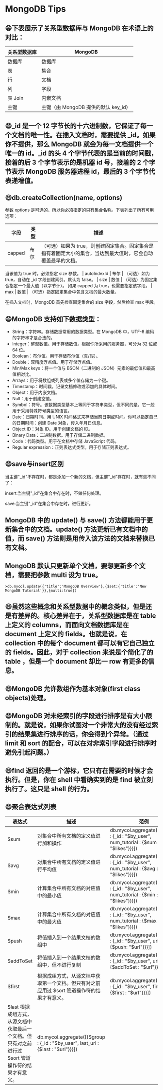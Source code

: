 # MongoDB Tips

## :smile:下表展示了关系型数据库与 MongoDB 在术语上的对比：

| 关系型数据库 | MongoDB
|-|-|
| 数据库 | 数据库
| 表 | 集合
| 行 | 文档
| 列 | 字段
| 表 Join | 内嵌文档
| 主键 | 主键（由 MongoDB 提供的默认 key_id）

## :smile:_id 是一个 12 字节长的十六进制数，它保证了每一个文档的唯一性。在插入文档时，需要提供 _id。如果你不提供，那么 MongoDB 就会为每一文档提供一个唯一的 id。_id 的头 4 个字节代表的是当前的时间戳，接着的后 3 个字节表示的是机器 id 号，接着的 2 个字节表示 MongoDB 服务器进程 id，最后的 3 个字节代表递增值。

## :smile:db.createCollection(name, options)
参数 options 是可选的，所以你必须指定的只有集合名称。下表列出了所有可用选项：

| 字段 | 类型 | 描述
|-|-|-|
| capped | 布尔 | （可选）如果为 true，则创建固定集合。固定集合是指有着固定大小的集合，当达到最大值时，它会自动覆盖最早的文档。
当该值为 true 时，必须指定 size 参数。
| autoIndexId | 布尔 | （可选）如为 true，自动在 _id 字段创建索引。默认为 false。
| size | 数值 | （可选）为固定集合指定一个最大值（以字节计）。
如果 capped 为 true，也需要指定该字段。
| max | 数值 | （可选）指定固定集合中包含文档的最大数量。

在插入文档时，MongoDB 首先检查固定集合的 size 字段，然后检查 max 字段。

## :smile:MongoDB 支持如下数据类型：

- String：字符串。存储数据常用的数据类型。在 MongoDB 中，UTF-8 编码的字符串才是合法的。
- Integer：整型数值。用于存储数值。根据你所采用的服务器，可分为 32 位或 64 位。
- Boolean：布尔值。用于存储布尔值（真/假）。
- Double：双精度浮点值。用于存储浮点值。
- Min/Max keys：将一个值与 BSON（二进制的 JSON）元素的最低值和最高值相对比。
- Arrays：用于将数组或列表或多个值存储为一个键。
- Timestamp：时间戳。记录文档修改或添加的具体时间。
- Object：用于内嵌文档。
- Null：用于创建空值。
- Symbol：符号。该数据类型基本上等同于字符串类型，但不同的是，它一般用于采用特殊符号类型的语言。
- Date：日期时间。用 UNIX 时间格式来存储当前日期或时间。你可以指定自己的日期时间：创建 Date 对象，传入年月日信息。
- Object ID：对象 ID。用于创建文档的 ID。
- Binary Data：二进制数据。用于存储二进制数据。
- Code：代码类型。用于在文档中存储 JavaScript 代码。
- Regular expression：正则表达式类型。用于存储正则表达式。

## :smile:save与insert区别
当主键"_id"不存在时，都是添加一个新的文档，但主健"_id"存在时，就有些不同了：

insert:当主键"_id"在集合中存在时，不做任何处理。

save:当主键"_id"在集合中存在时，进行更新。

## MongoDB 中的 update() 与 save() 方法都能用于更新集合中的文档。update() 方法更新已有文档中的值，而 save() 方法则是用传入该方法的文档来替换已有文档。

## MongoDB 默认只更新单个文档，要想更新多个文档，需要把参数 multi 设为 true。
```
>db.mycol.update({'title':'MongoDB Overview'},{$set:{'title':'New MongoDB Tutorial'}},{multi:true})
```

## :smile:虽然这些概念和关系型数据中的概念类似，但是还是有差异的。核心差异在于，关系型数据库是在 table 上定义的 columns，而面向文档数据库是在 document 上定义的 fields。也就是说，在 collection 中的每个 document 都可以有它自己独立的 fields。因此，对于 collection 来说是个简化了的 table ，但是一个 document 却比一 row 有更多的信息。

## :smile:MongoDB 允许数组作为基本对象(first class objects)处理。

## :smile:MongoDB 对未经索引的字段进行排序是有大小限制的。就是说，如果你试图对一个非常大的没有经过索引的结果集进行排序的话，你会得到个异常。（通过 limit 和 sort 的配合，可以在对非索引字段进行排序时避免引起问题。）

## :smile:find 返回的是一个游标，它只有在需要的时候才会执行。但是，你在 shell 中看确实到的是 find 被立刻执行了。这只是 shell 的行为。

## :smile:聚合表达式列表
| 表达式 | 描述 | 范例
|-|-|-|
| $sum | 对集合中所有文档的定义值进行加和操作 | db.mycol.aggregate([{$group : {_id : "$by_user", num_tutorial : {$sum : "$likes"}}}])
| $avg | 对集合中所有文档的定义值进行平均值 | db.mycol.aggregate([{$group : {_id : "$by_user", num_tutorial : {$avg : "$likes"}}}])
| $min | 计算集合中所有文档的对应值中的最小值 | db.mycol.aggregate([{$group : {_id : "$by_user", num_tutorial : {$min : "$likes"}}}])
| $max | 计算集合中所有文档的对应值中的最大值 | db.mycol.aggregate([{$group : {_id : "$by_user", num_tutorial : {$max : "$likes"}}}])
| $push | 将值插入到一个结果文档的数组中 | db.mycol.aggregate([{$group : {_id : "$by_user", url : {$push: "$url"}}}])
| $addToSet | 将值插入到一个结果文档的数组中，但不进行复制 | db.mycol.aggregate([{$group : {_id : "$by_user", url : {$addToSet : "$url"}}}])
| $first | 根据成组方式，从源文档中获取第一个文档。但只有对之前应用过 $sort 管道操作符的结果才有意义。 | db.mycol.aggregate([{$group : {_id : "$by_user", first_url : {$first : "$url"}}}])
| $last	根据成组方式，从源文档中获取最后一个文档。但只有对之前进行过 $sort 管道操作符的结果才有意义。 | db.mycol.aggregate([{$group : {_id : "$by_user", last_url : {$last : "$url"}}}])
